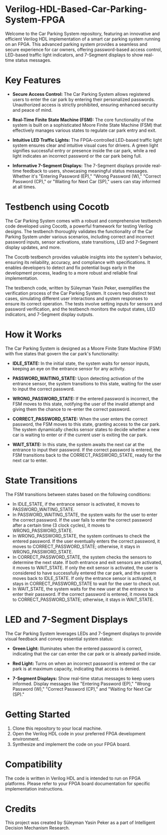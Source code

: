 # Verilog-HDL-Based-Car-Parking-System-FPGA
Welcome to the Car Parking System repository, featuring an innovative and efficient Verilog HDL implementation of a smart car parking system running on an FPGA. This advanced parking system provides a seamless and secure experience for car owners, offering password-based access control, LED-based traffic light indicators, and 7-Segment displays to show real-time status messages.

# Key Features
- **Secure Access Control:** The Car Parking System allows registered users to enter the car park by entering their personalized passwords. Unauthorized access is strictly prohibited, ensuring enhanced security and peace of mind.

- **Real-Time Finite State Machine (FSM):** The core functionality of the system is built on a sophisticated Moore Finite State Machine (FSM) that effectively manages various states to regulate car park entry and exit.

- **Intuitive LED Traffic Lights:** The FPGA-controlled LED-based traffic light system ensures clear and intuitive visual cues for drivers. A green light signifies successful entry or presence inside the car park, while a red light indicates an incorrect password or the car park being full.

- **Informative 7-Segment Displays:** The 7-Segment displays provide real-time feedback to users, showcasing meaningful status messages. Whether it's "Entering Password (EP)," "Wrong Password (W)," "Correct Password (CP)," or "Waiting for Next Car (SP)," users can stay informed at all times.

# Testbench using Cocotb
The Car Parking System comes with a robust and comprehensive testbench code developed using Cocotb, a powerful framework for testing Verilog designs. The testbench thoroughly validates the functionality of the Car Parking System under various scenarios, including correct and incorrect password inputs, sensor activations, state transitions, LED and 7-Segment display updates, and more.

The Cocotb testbench provides valuable insights into the system's behavior, ensuring its reliability, accuracy, and compliance with specifications. It enables developers to detect and fix potential bugs early in the development process, leading to a more robust and reliable final implementation.

The testbench code, written by Süleyman Yasin Peker, exemplifies the verification process of the Car Parking System. It covers two distinct test cases, simulating different user interactions and system responses to ensure its correct operation. The tests involve setting inputs for sensors and password verification, and the testbench monitors the output states, LED indicators, and 7-Segment display outputs.  

# How it Works
The Car Parking System is designed as a Moore Finite State Machine (FSM) with five states that govern the car park's functionality:

- **IDLE_STATE:** In the initial state, the system waits for sensor inputs, keeping an eye on the entrance sensor for any activity.

- **PASSWORD_WAITING_STATE:** Upon detecting activation of the entrance sensor, the system transitions to this state, waiting for the user to input the correct password.

- **WRONG_PASSWORD_STATE:** If the entered password is incorrect, the FSM moves to this state, notifying the user of the invalid attempt and giving them the chance to re-enter the correct password.

- **CORRECT_PASSWORD_STATE:** When the user enters the correct password, the FSM moves to this state, granting access to the car park. The system dynamically checks sensor states to decide whether a new car is waiting to enter or if the current user is exiting the car park.

- **WAIT_STATE:** In this state, the system awaits the next car at the entrance to input their password. If the correct password is entered, the FSM transitions back to the CORRECT_PASSWORD_STATE, ready for the next car to enter.

# State Transitions
The FSM transitions between states based on the following conditions:
- In IDLE_STATE, if the entrance sensor is activated, it moves to PASSWORD_WAITING_STATE.
- In PASSWORD_WAITING_STATE, the system waits for the user to enter the correct password. If the user fails to enter the correct password after a certain time (3 clock cycles), it moves to WRONG_PASSWORD_STATE.
- In WRONG_PASSWORD_STATE, the system continues to check the entered password. If the user eventually enters the correct password, it moves to CORRECT_PASSWORD_STATE; otherwise, it stays in WRONG_PASSWORD_STATE.
- In CORRECT_PASSWORD_STATE, the system checks the sensors to determine the next state. If both entrance and exit sensors are activated, it moves to WAIT_STATE. If only the exit sensor is activated, the user is considered to have successfully entered the car park, and the system moves back to IDLE_STATE. If only the entrance sensor is activated, it stays in CORRECT_PASSWORD_STATE to wait for the user to check out.
- In WAIT_STATE, the system waits for the new user at the entrance to enter their password. If the correct password is entered, it moves back to CORRECT_PASSWORD_STATE; otherwise, it stays in WAIT_STATE.

# LED and 7-Segment Displays

The Car Parking System leverages LEDs and 7-Segment displays to provide visual feedback and convey essential system status:

- **Green Light:** Illuminates when the entered password is correct, indicating that the car can enter the car park or is already parked inside.

- **Red Light:** Turns on when an incorrect password is entered or the car park is at maximum capacity, indicating that access is denied.

- **7-Segment Displays:** Show real-time status messages to keep users informed. Display messages like "Entering Password (EP)," "Wrong Password (W)," "Correct Password (CP)," and "Waiting for Next Car (SP)."

# Getting Started
1. Clone this repository to your local machine.
2. Open the Verilog HDL code in your preferred FPGA development environment.
3. Synthesize and implement the code on your FPGA board.

# Compatibility
The code is written in Verilog HDL and is intended to run on FPGA platforms. Please refer to your FPGA board documentation for specific implementation instructions.

# Credits
This project was created by Süleyman Yasin Peker as a part of Intelligent Decision Mechanism Research.


